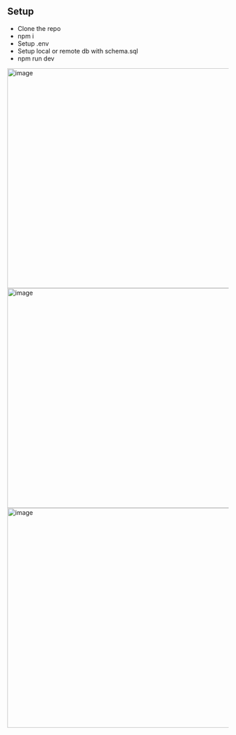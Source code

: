 ## Setup
- Clone the repo
- npm i
- Setup .env
- Setup local or remote db with schema.sql
- npm run dev

<img width="800" height="500" alt="image" src="https://github.com/user-attachments/assets/7321239d-2126-4847-b8ca-84d3c17b0e0a" />

<img width="800" height="500" alt="image" src="https://github.com/user-attachments/assets/cad7a583-9d41-48fe-8e25-2d09b6929502" />

<img width="800" height="500" alt="image" src="https://github.com/user-attachments/assets/957e8318-43df-4c31-81a1-5eb5a21f4d30" />
